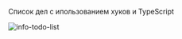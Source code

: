 Список дел с ипользованием хуков и TypeScript

![info-todo-list](https://user-images.githubusercontent.com/75454363/114159493-84c54c00-992e-11eb-902c-e136ab18c201.gif)
